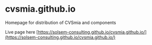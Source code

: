 # cvsmia.github.io
Homepage for distribution of CVSmia and components

Live page here [https://solsem-consulting.github.io/cvsmia.github.io/](https://solsem-consulting.github.io/cvsmia.github.io/)